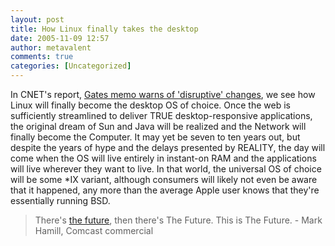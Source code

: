 ```yaml
---
layout: post
title: How Linux finally takes the desktop
date: 2005-11-09 12:57
author: metavalent
comments: true
categories: [Uncategorized]
---
```

In CNET's report, <a href="http://news.com.com/Gates+memo+warns+of++disruptive+changes/2100-1014_3-5940792.html?part=rss&amp;tag=5940792&amp;subj=news">Gates memo warns of 'disruptive' changes</a>, we see how Linux will finally become the desktop OS of choice.  Once the web is sufficiently streamlined to deliver TRUE desktop-responsive applications, the original dream of Sun and Java will be realized and the Network will finally become the Computer.  It may yet be seven to ten years out, but despite the years of hype and the delays presented by REALITY, the day will come when the OS will live entirely in instant-on RAM and the applications will live wherever they want to live.  In that world, the universal OS of choice will be some *IX variant, although consumers will likely not even be aware that it happened, any more than the average Apple user knows that they're essentially running BSD.
<blockquote>There's <a href="https://web.archive.org/web/*/http://awebcamdarkly.com/2005/10/past-is-already-there-its-just-not.html">the future</a>, then there's The Future. This is The Future</a>. - Mark Hamill, Comcast commercial</blockquote>
